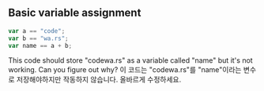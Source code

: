 ## Basic variable assignment

```javascript
var a == "code";
var b == "wa.rs";
var name == a + b;
```

This code should store "codewa.rs" as a variable called "name" but it's not working. Can you figure out why?
이 코드는 "codewa.rs"를 "name"이라는 변수로 저장해야하지만 작동하지 않습니다. 
올바르게 수정하세요.